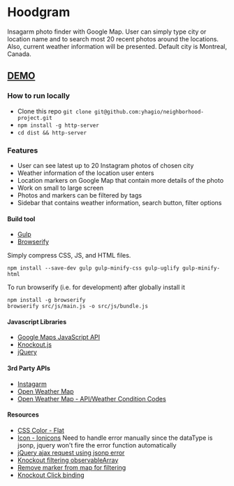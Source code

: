 # Hoodgram

Insagarm photo finder with Google Map. User can simply type city or location name and to search most 20 recent photos around the locations. Also, current weather information will be presented. Default city is Montreal, Canada.

## [DEMO](http://yhagio.github.io/neighborhood-project/dist)

### How to run locally
- Clone this repo `git clone git@github.com:yhagio/neighborhood-project.git`
- `npm install -g http-server`
- `cd dist && http-server`

### Features
- User can see latest up to 20 Instagram photos of chosen city
- Weather information of the location user enters
- Location markers on Google Map that contain more details of the photo
- Work on small to large screen
- Photos and markers can be filtered by tags
- Sidebar that contains weather information, search button, filter options

#### Build tool
- [Gulp](https://github.com/gulpjs/gulp/blob/master/docs/README.md)
- [Browserify](http://browserify.org/)

Simply compress CSS, JS, and HTML files.
```
npm install --save-dev gulp gulp-minify-css gulp-uglify gulp-minify-html
```

To run browserify (i.e. for development) after globally install it
```
npm install -g browserify
browserify src/js/main.js -o src/js/bundle.js
```

#### Javascript Libraries
- [Google Maps JavaScript API](https://developers.google.com/maps/documentation/javascript/)
- [Knockout.js](http://knockoutjs.com/)
- [jQuery](http://api.jquery.com/)

#### 3rd Party APIs
- [Instagarm](https://instagram.com/developer/?hl=en)
- [Open Weather Map](http://openweathermap.org/api)
- [Open Weather Map - API/Weather Condition Codes](http://openweathermap.org/wiki/API/Weather_Condition_Codes)

#### Resources
- [CSS Color - Flat](https://flatuicolors.com/)
- [Icon - Ionicons](http://ionicons.com/)
Need to handle error manually since the dataType is jsonp, jquery won't fire the error function automatically
- [jQuery ajax request using jsonp error](http://stackoverflow.com/questions/5247295/jquery-ajax-request-using-jsonp-error)
- [Knockout filtering observableArray](http://stackoverflow.com/questions/13664499/how-to-filter-using-a-dropdown-in-knockout)
- [Remove marker from map for filtering](http://stackoverflow.com/questions/29557938/removing-map-pin-with-search)
- [Knockout Click binding](http://knockoutjs.com/documentation/click-binding.html)
